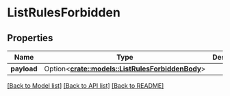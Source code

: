 # ListRulesForbidden

## Properties

Name | Type | Description | Notes
------------ | ------------- | ------------- | -------------
**payload** | Option<[**crate::models::ListRulesForbiddenBody**](ListRulesForbiddenBody.md)> |  | [optional]

[[Back to Model list]](../README.md#documentation-for-models) [[Back to API list]](../README.md#documentation-for-api-endpoints) [[Back to README]](../README.md)


